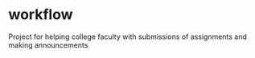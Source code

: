 # workflow
Project for helping college faculty with submissions of assignments and making announcements
